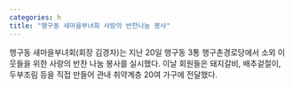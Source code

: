 ```yaml
---
categories: h
title: "행구동 새마을부녀회 사랑의 반찬나눔 봉사"
---
```

행구동 새마을부녀회(회장 김경자)는 지난 20일 행구동 3통 행구촌경로당에서 소외 이웃들을 위한 사랑의 반찬 나눔 봉사를 실시했다. 이날 회원들은 돼지갈비, 배추겉절이, 두부조림 등을 직접 만들어 관내 취약계층 20여 가구에 전달했다.